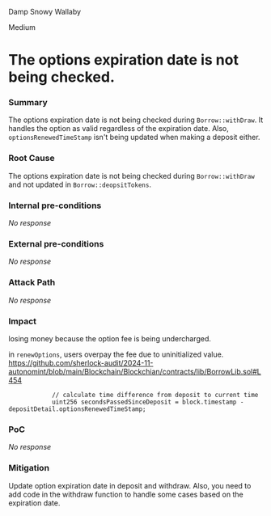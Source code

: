 Damp Snowy Wallaby

Medium

# The options expiration date is not being checked.

### Summary

The options expiration date is not being checked during `Borrow::withDraw`.
It handles the option as valid regardless of the expiration date.
Also, `optionsRenewedTimeStamp` isn't being updated when making a deposit either.




### Root Cause

The options expiration date is not being checked during `Borrow::withDraw` and not updated in `Borrow::deopsitTokens`.

### Internal pre-conditions

_No response_

### External pre-conditions

_No response_

### Attack Path

_No response_

### Impact

losing money because the option fee is being undercharged.

in `renewOptions`, users overpay the fee due to uninitialized value.
https://github.com/sherlock-audit/2024-11-autonomint/blob/main/Blockchain/Blockchian/contracts/lib/BorrowLib.sol#L454
```solidity
            // calculate time difference from deposit to current time
            uint256 secondsPassedSinceDeposit = block.timestamp - depositDetail.optionsRenewedTimeStamp;
```

### PoC

_No response_

### Mitigation

Update option expiration date in deposit and withdraw.
Also, you need to add code in the withdraw function to handle some cases based on the expiration date.